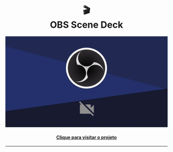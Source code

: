 <h1 align="center">
🎬<br>OBS Scene Deck
</h1>

<p align="center">
<img src="src/assets/img/readme/banner.png">
<p>

<h4 align="center"><a href="">Clique para visitar o projeto</a></h4>

---